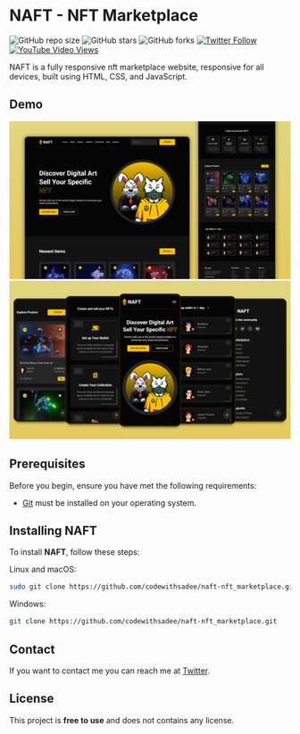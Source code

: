 # NAFT - NFT Marketplace

![GitHub repo size](https://img.shields.io/github/repo-size/codewithsadee/naft-nft_marketplace)
![GitHub stars](https://img.shields.io/github/stars/codewithsadee/naft-nft_marketplace?style=social)
![GitHub forks](https://img.shields.io/github/forks/codewithsadee/naft-nft_marketplace?style=social)
  [![Twitter Follow](https://img.shields.io/twitter/follow/codewithsadee_?style=social)](https://twitter.com/intent/follow?screen_name=codewithsadee_)
[![YouTube Video Views](https://img.shields.io/youtube/views/f_jQvRUaffo?style=social)](https://youtu.be/f_jQvRUaffo)

NAFT is a fully responsive nft marketplace website, responsive for all devices, built using HTML, CSS, and JavaScript.

## Demo

![NAFT Desktop Demo](./website-demo-image/desktop.png "Desktop Demo")
![NAFT Mobile Demo](./website-demo-image/mobile.png "Mobile Demo")

## Prerequisites

Before you begin, ensure you have met the following requirements:

* [Git](https://git-scm.com/downloads "Download Git") must be installed on your operating system.

## Installing NAFT

To install **NAFT**, follow these steps:

Linux and macOS:

```bash
sudo git clone https://github.com/codewithsadee/naft-nft_marketplace.git
```

Windows:

```bash
git clone https://github.com/codewithsadee/naft-nft_marketplace.git
```

## Contact

If you want to contact me you can reach me at [Twitter](https://www.twitter.com/codewithsadee).

## License

This project is **free to use** and does not contains any license.

